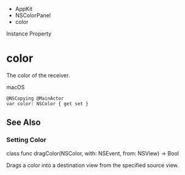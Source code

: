 

- AppKit
- NSColorPanel
-  color 

Instance Property

# color

The color of the receiver.

macOS

``` source
@NSCopying @MainActor
var color: NSColor { get set }
```

## See Also

### Setting Color

class func dragColor(NSColor, with: NSEvent, from: NSView) -> Bool

Drags a color into a destination view from the specified source view.

